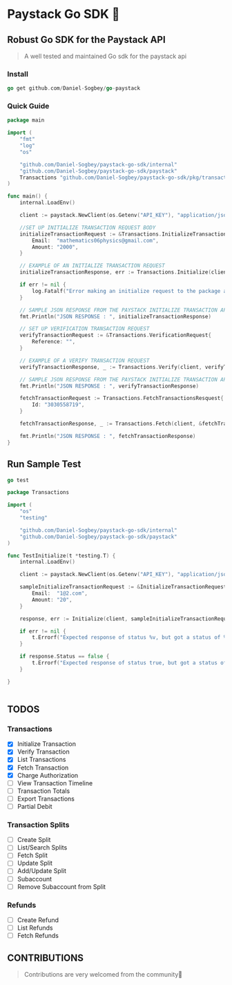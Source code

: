 # Paystack Go SDK 🥤

## Robust Go SDK for the Paystack API

> A well tested and maintained Go sdk for the paystack api

### Install

```Go
go get github.com/Daniel-Sogbey/go-paystack

```

### Quick Guide

>

```Go
package main

import (
	"fmt"
	"log"
	"os"

	"github.com/Daniel-Sogbey/paystack-go-sdk/internal"
	"github.com/Daniel-Sogbey/paystack-go-sdk/paystack"
	Transactions "github.com/Daniel-Sogbey/paystack-go-sdk/pkg/transactions"
)

func main() {
	internal.LoadEnv()

	client := paystack.NewClient(os.Getenv("API_KEY"), "application/json")

	//SET UP INITIALIZE TRANSACTION REQUEST BODY
	initializeTransactionRequest := &Transactions.InitializeTransactionRequest{
		Email:  "mathematics06physics@gmail.com",
		Amount: "2000",
	}

	// EXAMPLE OF AN INITIALIZE TRANSACTION REQUEST
	initializeTransactionResponse, err := Transactions.Initialize(client, initializeTransactionRequest)

	if err != nil {
		log.Fatalf("Error making an initialize request to the package api %v", err)
	}

	// SAMPLE JSON RESPONSE FROM THE PAYSTACK INITIALIZE TRANSACTION API
	fmt.Println("JSON RESPONSE : ", initializeTransactionResponse)

	// SET UP VERIFICATION TRANSACTION REQUEST
	verifyTransactionRequest := &Transactions.VerificationRequest{
		Reference: "",
	}

	// EXAMPLE OF A VERIFY TRANSACTION REQUEST
	verifyTransactionResponse, _ := Transactions.Verify(client, verifyTransactionRequest)

	// SAMPLE JSON RESPONSE FROM THE PAYSTACK INITIALIZE TRANSACTION API
	fmt.Println("JSON RESPONSE : ", verifyTransactionResponse)

	fetchTransactionRequest := Transactions.FetchTransactionsResquest{
		Id: "3030558719",
	}

	fetchTransactionResponse, _ := Transactions.Fetch(client, &fetchTransactionRequest)

	fmt.Println("JSON RESPONSE : ", fetchTransactionResponse)
}


```

## Run Sample Test

```Go
go test
```

```GO
package Transactions

import (
	"os"
	"testing"

	"github.com/Daniel-Sogbey/paystack-go-sdk/internal"
	"github.com/Daniel-Sogbey/paystack-go-sdk/paystack"
)

func TestInitialize(t *testing.T) {
	internal.LoadEnv()

	client := paystack.NewClient(os.Getenv("API_KEY"), "application/json")

	sampleInitializeTransactionRequest := &InitializeTransactionRequest{
		Email:  "1@2.com",
		Amount: "20",
	}

	response, err := Initialize(client, sampleInitializeTransactionRequest)

	if err != nil {
		t.Errorf("Expected response of status %v, but got a status of %v and an error that says %v", response.Status, response.Status, err)
	}

	if response.Status == false {
		t.Errorf("Expected response of status true, but got a status of %v and an error message that says %v", response.Status, response.Message)
	}

}



```

## TODOS

### Transactions

- [x] Initialize Transaction
- [x] Verify Transaction
- [x] List Transactions
- [x] Fetch Transaction
- [x] Charge Authorization
- [ ] View Transaction Timeline
- [ ] Transaction Totals
- [ ] Export Transactions
- [ ] Partial Debit

### Transaction Splits

- [ ] Create Split
- [ ] List/Search Splits
- [ ] Fetch Split
- [ ] Update Split
- [ ] Add/Update Split
- [ ] Subaccount
- [ ] Remove Subaccount from Split

### Refunds

- [ ] Create Refund
- [ ] List Refunds
- [ ] Fetch Refunds

## CONTRIBUTIONS

> Contributions are very welcomed from the community🙏
